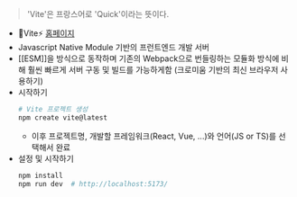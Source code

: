 > 'Vite'은 프랑스어로 'Quick'이라는 뜻이다.
- Vite⚡️ [홈페이지](https://ko.vitejs.dev/)
- Javascript Native Module 기반의 프런트엔드 개발 서버
- [[ESM]]을 방식으로 동작하며 기존의 Webpack으로 번들링하는 모듈화 방식에 비해 훨씬 빠르게 서버 구동 및 빌드를 가능하게함 (크로미움 기반의 최신 브라우저 사용하기)
- 시작하기
	```zsh
	# Vite 프로젝트 생성
	npm create vite@latest
	```
	- 이후 프로젝트명, 개발할 프레임워크(React, Vue, ...)와 언어(JS or TS)를 선택해서 완료
- 설정 및 시작하기
	```zsh
	npm install
	npm run dev  # http://localhost:5173/
	```
